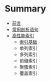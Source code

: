 # Summary

* [前言](README.md)
* [常用剖析语句](chapter1.md)
* [高性能索引](高性能索引.md)
    * [索引基础](索引基础.md)
    * 单列索引
    * 多列索引
    * 前缀索引
    * 聚簇索引
    * 覆盖索引

